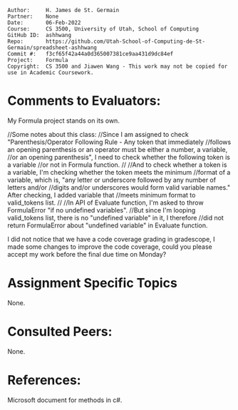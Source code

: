 ```
Author:     H. James de St. Germain
Partner:    None
Date:       06-Feb-2022
Course:     CS 3500, University of Utah, School of Computing
GitHub ID:  ashhwang
Repo:       https://github.com/Utah-School-of-Computing-de-St-Germain/spreadsheet-ashhwang
Commit #:   f3cf65f42a44a0d365007381ce9aa431d9dc84ef
Project:    Formula
Copyright:  CS 3500 and Jiawen Wang - This work may not be copied for use in Academic Coursework.
```

# Comments to Evaluators:
My Formula project stands on its own.

//Some notes about this class:
//Since I am assigned to check "Parenthesis/Operator Following Rule - Any token that immediately
//follows an opening parenthesis or an operator must be either a number, a variable,
//or an opening parenthesis", I need to check whether the following token is a variable
//or not in Formula function.
//
//And to check whether a token is a variable, I'm checking whether the token meets the minimum
//format of a variable, which is, "any letter or underscore followed by any number of letters and/or
//digits and/or underscores would form valid variable names." After checking, I added variable that
//meets minimum format to valid_tokens list.
//
//In API of Evaluate function, I'm asked to throw FormulaError "if no undefined variables".
//But since I'm looping valid_tokens list, there is no "undefined variable" in it, I therefore
//did not return FormulaError about "undefined variable" in Evaluate function.

I did not notice that we have a code coverage grading in gradescope, I made some changes to improve the code coverage, could you please accept my work before the final due time on Monday?
# Assignment Specific Topics
None.

# Consulted Peers:
None.

# References:
Microsoft document for methods in c#.
